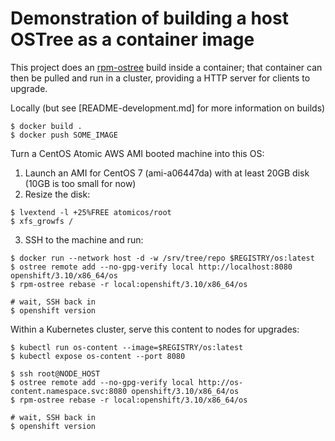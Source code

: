 # Demonstration of building a host OSTree as a container image

This project does an [rpm-ostree](https://github.com/projectatomic/rpm-ostree)
build inside a container; that container can then be pulled and run in a cluster,
providing a HTTP server for clients to upgrade.

Locally (but see [README-development.md] for more information on builds)

```
$ docker build .
$ docker push SOME_IMAGE
```

Turn a CentOS Atomic AWS AMI booted machine into this OS:

1. Launch an AMI for CentOS 7 (ami-a06447da) with at least 20GB disk (10GB is too small for now)
2. Resize the disk:

```
$ lvextend -l +25%FREE atomicos/root
$ xfs_growfs /
```

3. SSH to the machine and run:

```
$ docker run --network host -d -w /srv/tree/repo $REGISTRY/os:latest
$ ostree remote add --no-gpg-verify local http://localhost:8080 openshift/3.10/x86_64/os
$ rpm-ostree rebase -r local:openshift/3.10/x86_64/os

# wait, SSH back in
$ openshift version
```

Within a Kubernetes cluster, serve this content to nodes for upgrades:

```
$ kubectl run os-content --image=$REGISTRY/os:latest
$ kubectl expose os-content --port 8080

$ ssh root@NODE_HOST
$ ostree remote add --no-gpg-verify local http://os-content.namespace.svc:8080 openshift/3.10/x86_64/os
$ rpm-ostree rebase -r local:openshift/3.10/x86_64/os

# wait, SSH back in
$ openshift version
```
